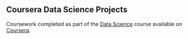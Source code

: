 ## Coursera Data Science Projects

Coursework completed as part of the [Data Science](https://www.coursera.org/specializations/jhu-data-science) course available on [Coursera](https://www.coursera.org).
